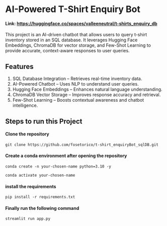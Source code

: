 # AI-Powered T-Shirt Enquiry Bot
#### Link: https://huggingface.co/spaces/valleeneutral/t-shirts_enquiry_db

This project is an AI-driven chatbot that allows users to query t-shirt inventory stored in an SQL database. It leverages Hugging Face Embeddings, ChromaDB for vector storage, and Few-Shot Learning to provide accurate, context-aware responses to user queries.

## Features
1. SQL Database Integration – Retrieves real-time inventory data.
2. AI-Powered Chatbot – Uses NLP to understand user queries.
3. Hugging Face Embeddings – Enhances natural language understanding.
4. ChromaDB Vector Storage – Improves response accuracy and retrieval.
5. Few-Shot Learning – Boosts contextual awareness and chatbot intelligence.

## Steps to run this Project

#### Clone the repository
```
git clone https://github.com/fosetorico/t-shirt_enquiryBot_sqlDB.git
```

#### Create a conda environment after opening the repository
```
conda create -n your-chosen-name python=3.10 -y
```

```
conda activate your-chosen-name
```

#### install the requirements
```
pip install -r requirements.txt
```

#### Finally run the following command
```
streamlit run app.py